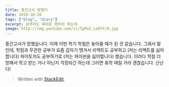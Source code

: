 ```yaml
---
title: 중간고사 망했다
date: 2019-10-28
tags: ["blog", "diary"]
excerpt: 공부라도 제대로 했어야 하는데
image: http://img.youtube.com/vi/TpPwI_Lo0YY/0.jpg
---
```

중간고사가 망했습니다. 이제 이번 학기 학점은 놓아줄 때가 된 것 같습니다. 그래서 말인데, 학점과 무관한 공부가 요즘 갑자기 땡겨서 리액트도 공부하고 (저는 리액트를 싫어합니다) 파이토치도 공부하기로 (저는 파이썬을 싫어합니다) 했습니다. 이러다 학점 더 망해서 학고 받는 거나 아닌지 걱정되긴 하는데 그러면 휴학 때릴 거라 괜찮습니다. 신난다!

> Written with [StackEdit](https://stackedit.io/).
